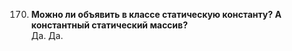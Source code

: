 170. **Можно ли объявить в классе статическую константу? А константный статический массив?**  
  Да. Да.
